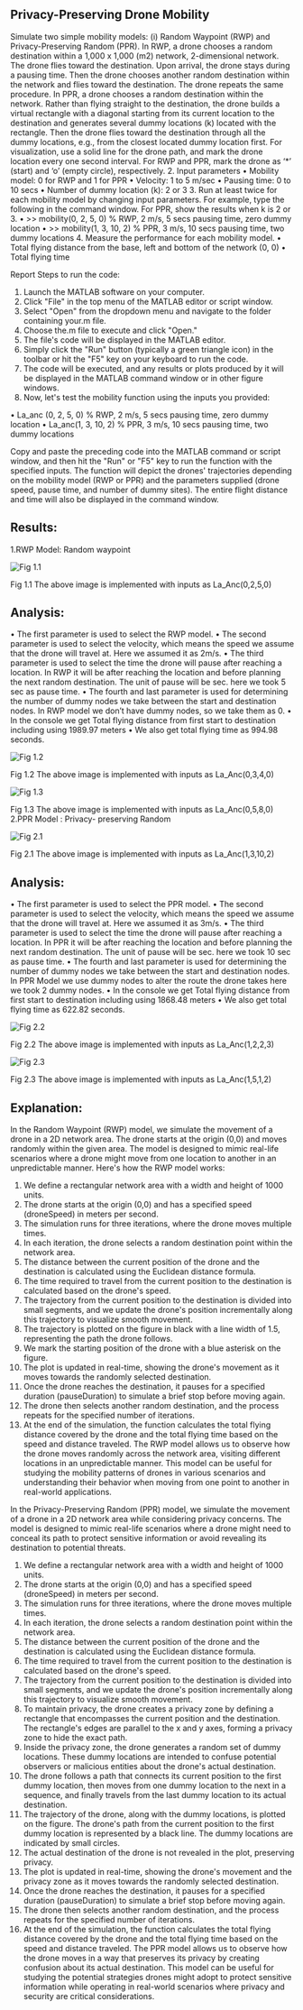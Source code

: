 ## Privacy-Preserving Drone Mobility
Simulate two simple mobility models: (i) Random Waypoint (RWP) and Privacy-Preserving Random (PPR).
In RWP, a drone chooses a random destination within a 1,000 x 1,000 (m2) network, 2-dimensional network. The drone flies toward the destination. Upon arrival, the drone stays during a pausing time.
Then the drone chooses another random destination within the network and flies toward the destination.
The drone repeats the same procedure.
 In PPR, a drone chooses a random destination within the network. Rather than flying straight to the destination, the drone builds a virtual rectangle with a diagonal starting from its current location to the destination and generates several dummy locations (k) located with the rectangle. Then the drone flies toward the destination through all the dummy locations, e.g., from the closest located dummy location first.
 For visualization, use a solid line for the drone path, and mark the drone location every one second interval. For RWP and PPR, mark the drone as ‘*’ (start) and ‘o’ (empty circle), respectively.
2. Input parameters
• Mobility model: 0 for RWP and 1 for PPR
• Velocity: 1 to 5 m/sec
• Pausing time: 0 to 10 secs
• Number of dummy location (k): 2 or 3
3. Run at least twice for each mobility model by changing input parameters. For example, type the
following in the command window. For PPR, show the results when k is 2 or 3.
• >> mobility(0, 2, 5, 0) % RWP, 2 m/s, 5 secs pausing time, zero
dummy location
• >> mobility(1, 3, 10, 2) % PPR, 3 m/s, 10 secs pausing time, two
dummy locations
4. Measure the performance for each mobility model.
• Total flying distance from the base, left and bottom of the network (0, 0)
• Total flying time

Report
Steps to run the code:
1.	Launch the MATLAB software on your computer.
2.	Click "File" in the top menu of the MATLAB editor or script window.
3.	Select "Open" from the dropdown menu and navigate to the folder containing your.m file.
4.	Choose the.m file to execute and click "Open."
5.	The file's code will be displayed in the MATLAB editor.
6.	Simply click the "Run" button (typically a green triangle icon) in the toolbar or hit the "F5" key on your keyboard to run the code.
7.	The code will be executed, and any results or plots produced by it will be displayed in the MATLAB command window or in other figure windows.
8.	Now, let's test the mobility function using the inputs you provided:

•	La_anc (0, 2, 5, 0) % RWP, 2 m/s, 5 secs pausing time, zero dummy location
•	La_anc(1, 3, 10, 2) % PPR, 3 m/s, 10 secs pausing time, two dummy locations

Copy and paste the preceding code into the MATLAB command or script window, and then hit the "Run" or "F5" key to run the function with the specified inputs. The function will depict the drones' trajectories depending on the mobility model (RWP or PPR) and the parameters supplied (drone speed, pause time, and number of dummy sites). The entire flight distance and time will also be displayed in the command window.

## Results:
1.RWP Model: Random waypoint

![Fig 1.1](Snapshots/fig1.png)

Fig 1.1
The above image is implemented with inputs as La_Anc(0,2,5,0)

## Analysis:
•	The first parameter is used to select the RWP model. 
•	The second parameter is used to select the velocity, which means the speed we assume that the drone will travel at. Here we assumed it as 2m/s. 
•	The third parameter is used to select the time the drone will pause after reaching a location. In RWP it will be after reaching the location and before planning the next random destination. The unit of pause will be sec. here we took 5 sec as pause time.
•	The fourth and last parameter is used for determining the number of dummy nodes we take between the start and destination nodes. In RWP model we don’t have dummy nodes, so we take them as 0.
•	In the console we get Total flying distance from first start to destination including using 1989.97 meters
•	We also get total flying time as 994.98 seconds.

![Fig 1.2](Snapshots/fig2.png)

Fig 1.2
The above image is implemented with inputs as La_Anc(0,3,4,0)

![Fig 1.3](Snapshots/fig3.png) 

Fig 1.3
The above image is implemented with inputs as La_Anc(0,5,8,0)
2.PPR Model : Privacy- preserving Random

![Fig 2.1](Snapshots/fig4.png)

Fig 2.1
The above image is implemented with inputs as La_Anc(1,3,10,2)

## Analysis:

•	The first parameter is used to select the PPR model. 
•	The second parameter is used to select the velocity, which means the speed we assume that the drone will travel at. Here we assumed it as 3m/s. 
•	The third parameter is used to select the time the drone will pause after reaching a location. In PPR it will be after reaching the location and before planning the next random destination. The unit of pause will be sec. here we took 10 sec as pause time.
•	The fourth and last parameter is used for determining the number of dummy nodes we take between the start and destination nodes. In PPR Model we use dummy nodes to alter the route the drone takes here we took 2 dummy nodes.
•	In the console we get Total flying distance from first start to destination including using 1868.48 meters
•	We also get total flying time as 622.82 seconds.

![Fig 2.2](Snapshots/fig5.png)

Fig 2.2
The above image is implemented with inputs as La_Anc(1,2,2,3)

![Fig 2.3](Snapshots/fig6.png)

Fig 2.3
The above image is implemented with inputs as La_Anc(1,5,1,2)

## Explanation:
In the Random Waypoint (RWP) model, we simulate the movement of a drone in a 2D network area. The drone starts at the origin (0,0) and moves randomly within the given area. The model is designed to mimic real-life scenarios where a drone might move from one location to another in an unpredictable manner.
Here's how the RWP model works:
1.	We define a rectangular network area with a width and height of 1000 units.
2.	The drone starts at the origin (0,0) and has a specified speed (droneSpeed) in meters per second.
3.	The simulation runs for three iterations, where the drone moves multiple times.
4.	In each iteration, the drone selects a random destination point within the network area.
5.	The distance between the current position of the drone and the destination is calculated using the Euclidean distance formula.
6.	The time required to travel from the current position to the destination is calculated based on the drone's speed.
7.	The trajectory from the current position to the destination is divided into small segments, and we update the drone's position incrementally along this trajectory to visualize smooth movement.
8.	The trajectory is plotted on the figure in black with a line width of 1.5, representing the path the drone follows.
9.	We mark the starting position of the drone with a blue asterisk on the figure.
10.	The plot is updated in real-time, showing the drone's movement as it moves towards the randomly selected destination.
11.	Once the drone reaches the destination, it pauses for a specified duration (pauseDuration) to simulate a brief stop before moving again.
12.	The drone then selects another random destination, and the process repeats for the specified number of iterations.
13.	At the end of the simulation, the function calculates the total flying distance covered by the drone and the total flying time based on the speed and distance traveled.
The RWP model allows us to observe how the drone moves randomly across the network area, visiting different locations in an unpredictable manner. This model can be useful for studying the mobility patterns of drones in various scenarios and understanding their behavior when moving from one point to another in real-world applications.

In the Privacy-Preserving Random (PPR) model, we simulate the movement of a drone in a 2D network area while considering privacy concerns. The model is designed to mimic real-life scenarios where a drone might need to conceal its path to protect sensitive information or avoid revealing its destination to potential threats.
1. We define a rectangular network area with a width and height of 1000 units.
2. The drone starts at the origin (0,0) and has a specified speed (droneSpeed) in meters per second.
3. The simulation runs for three iterations, where the drone moves multiple times.
4. In each iteration, the drone selects a random destination point within the network area.
5. The distance between the current position of the drone and the destination is calculated using the Euclidean distance formula.
6. The time required to travel from the current position to the destination is calculated based on the drone's speed.
7. The trajectory from the current position to the destination is divided into small segments, and we update the drone's position incrementally along this trajectory to visualize smooth movement.
8. To maintain privacy, the drone creates a privacy zone by defining a rectangle that encompasses the current position and the destination. The rectangle's edges are parallel to the x and y axes, forming a privacy zone to hide the exact path.
9. Inside the privacy zone, the drone generates a random set of dummy locations. These dummy locations are intended to confuse potential observers or malicious entities about the drone's actual destination.
10. The drone follows a path that connects its current position to the first dummy location, then moves from one dummy location to the next in a sequence, and finally travels from the last dummy location to its actual destination.
11. The trajectory of the drone, along with the dummy locations, is plotted on the figure. The drone's path from the current position to the first dummy location is represented by a black line. The dummy locations are indicated by small circles.
12. The actual destination of the drone is not revealed in the plot, preserving privacy.
13. The plot is updated in real-time, showing the drone's movement and the privacy zone as it moves towards the randomly selected destination.
14. Once the drone reaches the destination, it pauses for a specified duration (pauseDuration) to simulate a brief stop before moving again.
15. The drone then selects another random destination, and the process repeats for the specified number of iterations.
16. At the end of the simulation, the function calculates the total flying distance covered by the drone and the total flying time based on the speed and distance traveled.
The PPR model allows us to observe how the drone moves in a way that preserves its privacy by creating confusion about its actual destination. This model can be useful for studying the potential strategies drones might adopt to protect sensitive information while operating in real-world scenarios where privacy and security are critical considerations.

